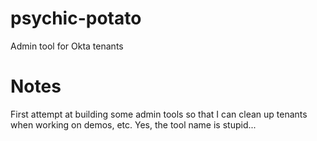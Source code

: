 # psychic-potato
Admin tool for Okta tenants

# Notes
First attempt at building some admin tools so that I can clean up tenants when working on demos, etc. Yes, the tool name is stupid...